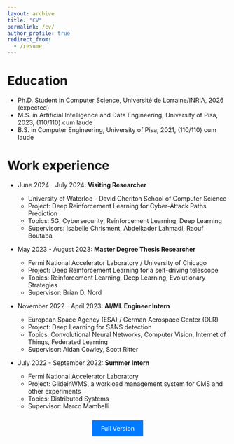 ```yaml
---
layout: archive
title: "CV"
permalink: /cv/
author_profile: true
redirect_from:
  - /resume
---
```


Education
======
* Ph.D. Student in Computer Science, Université de Lorraine/INRIA, 2026 (expected)
* M.S. in Artificial Intelligence and Data Engineering, University of Pisa, 2023, (110/110) cum laude
* B.S. in Computer Engineering, University of Pisa, 2021, (110/110) cum laude

Work experience
======
* June 2024 - July 2024: **Visiting Researcher** 
  * University of Waterloo - David Cheriton School of Computer Science 
  * Project: Deep Reinforcement Learning for Cyber-Attack Paths Prediction
  * Topics: 5G, Cybersecurity, Reinforcement Learning, Deep Learning
  * Supervisors: Isabelle Chrisment, Abdelkader Lahmadi, Raouf Boutaba

* May 2023 - August 2023: **Master Degree Thesis Researcher**
  * Fermi National Accelerator Laboratory / University of Chicago
  * Project: Deep Reinforcement Learning for a self-driving telescope
  * Topics: Reinforcement Learning, Deep Learning, Evolutionary Strategies
  * Supervisor: Brian D. Nord

* November 2022 - April 2023: **AI/ML Engineer Intern**
  * European Space Agency (ESA) / German Aerospace Center (DLR)
  * Project: Deep Learning for SANS detection
  * Topics: Convolutional Neural Networks, Computer Vision, Internet of Things, Federated Learning
  * Supervisor: Aidan Cowley, Scott Ritter

* July 2022 - September 2022: **Summer Intern**
  * Fermi National Accelerator Laboratory
  * Project: GlideinWMS, a workload management system for CMS and other experiments
  * Topics: Distributed Systems
  * Supervisor: Marco Mambelli

<p align="center">
<a href="../files/CV.pdf" style="background-color: #007BFF; color: white; padding: 10px 20px; text-align: center; text-decoration: none; display: inline-block; margin: 10px 5px; cursor: pointer;">Full Version</a>
</p>